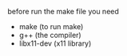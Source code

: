 before run the make file you need 
 - make (to run make)
 - g++ (the compiler)
 - libx11-dev (x11 library)
 